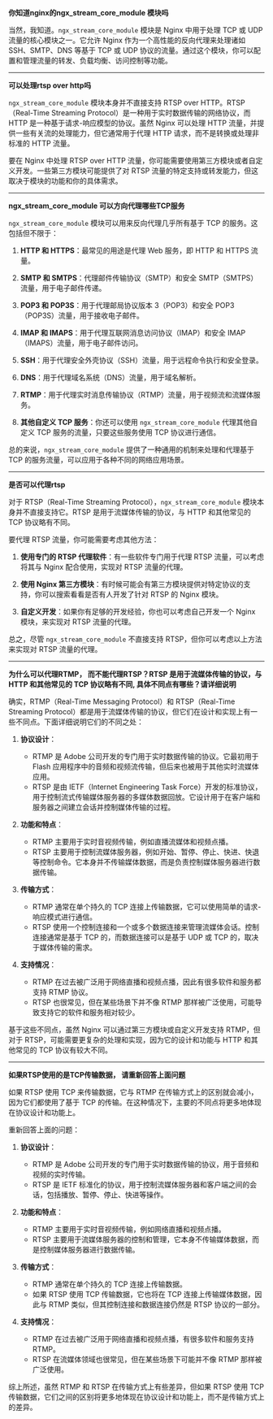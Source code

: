 **你知道nginx的ngx_stream_core_module 模块吗**

当然，我知道。`ngx_stream_core_module` 模块是 Nginx 中用于处理 TCP 或 UDP 流量的核心模块之一。它允许 Nginx 作为一个高性能的反向代理来处理诸如 SSH、SMTP、DNS 等基于 TCP 或 UDP 协议的流量。通过这个模块，你可以配置和管理流量的转发、负载均衡、访问控制等功能。

---

**可以处理rtsp over http吗**

`ngx_stream_core_module` 模块本身并不直接支持 RTSP over HTTP。RTSP（Real-Time Streaming Protocol）是一种用于实时数据传输的网络协议，而 HTTP 是一种基于请求-响应模型的协议。虽然 Nginx 可以处理 HTTP 流量，并提供一些有关流的处理能力，但它通常用于代理 HTTP 请求，而不是转换或处理非标准的 HTTP 流量。

要在 Nginx 中处理 RTSP over HTTP 流量，你可能需要使用第三方模块或者自定义开发。一些第三方模块可能提供了对 RTSP 流量的特定支持或转发能力，但这取决于模块的功能和你的具体需求。

---

**ngx_stream_core_module 可以方向代理哪些TCP服务**

`ngx_stream_core_module` 模块可以用来反向代理几乎所有基于 TCP 的服务。这包括但不限于：

1. **HTTP 和 HTTPS**：最常见的用途是代理 Web 服务，即 HTTP 和 HTTPS 流量。
  
2. **SMTP 和 SMTPS**：代理邮件传输协议（SMTP）和安全 SMTP（SMTPS）流量，用于电子邮件传递。

3. **POP3 和 POP3S**：用于代理邮局协议版本 3（POP3）和安全 POP3（POP3S）流量，用于接收电子邮件。

4. **IMAP 和 IMAPS**：用于代理互联网消息访问协议（IMAP）和安全 IMAP（IMAPS）流量，用于电子邮件访问。

5. **SSH**：用于代理安全外壳协议（SSH）流量，用于远程命令执行和安全登录。

6. **DNS**：用于代理域名系统（DNS）流量，用于域名解析。

7. **RTMP**：用于代理实时消息传输协议（RTMP）流量，用于视频流和流媒体服务。

8. **其他自定义 TCP 服务**：你还可以使用 `ngx_stream_core_module` 代理其他自定义 TCP 服务的流量，只要这些服务使用 TCP 协议进行通信。

总的来说，`ngx_stream_core_module` 提供了一种通用的机制来处理和代理基于 TCP 的服务流量，可以应用于各种不同的网络应用场景。

---

**是否可以代理rtsp**

对于 RTSP（Real-Time Streaming Protocol），`ngx_stream_core_module` 模块本身并不直接支持它。RTSP 是用于流媒体传输的协议，与 HTTP 和其他常见的 TCP 协议略有不同。

要代理 RTSP 流量，你可能需要考虑其他方法：

1. **使用专门的 RTSP 代理软件**：有一些软件专门用于代理 RTSP 流量，可以考虑将其与 Nginx 配合使用，实现对 RTSP 流量的代理。

2. **使用 Nginx 第三方模块**：有时候可能会有第三方模块提供对特定协议的支持，你可以搜索看看是否有人开发了针对 RTSP 的 Nginx 模块。

3. **自定义开发**：如果你有足够的开发经验，你也可以考虑自己开发一个 Nginx 模块，来实现对 RTSP 流量的代理。

总之，尽管 `ngx_stream_core_module` 不直接支持 RTSP，但你可以考虑以上方法来实现对 RTSP 流量的代理。

---

**为什么可以代理RTMP， 而不能代理RTSP？RTSP 是用于流媒体传输的协议，与 HTTP 和其他常见的 TCP 协议略有不同, 具体不同点有哪些？请详细说明**

确实，RTMP（Real-Time Messaging Protocol）和 RTSP（Real-Time Streaming Protocol）都是用于流媒体传输的协议，但它们在设计和实现上有一些不同点。下面详细说明它们的不同之处：

1. **协议设计**：
   - RTMP 是 Adobe 公司开发的专门用于实时数据传输的协议。它最初用于 Flash 应用程序中的音频和视频流传输，但后来也被用于其他实时流媒体应用。
   - RTSP 是由 IETF（Internet Engineering Task Force）开发的标准协议，用于控制流式传输媒体服务器的多媒体数据回放。它设计用于在客户端和服务器之间建立会话并控制媒体传输的过程。

2. **功能和特点**：
   - RTMP 主要用于实时音视频传输，例如直播流媒体和视频点播。
   - RTSP 主要用于控制流媒体服务器，例如开始、暂停、停止、快进、快退等控制命令。它本身并不传输媒体数据，而是负责控制媒体服务器进行数据传输。

3. **传输方式**：
   - RTMP 通常在单个持久的 TCP 连接上传输数据，它可以使用简单的请求-响应模式进行通信。
   - RTSP 使用一个控制连接和一个或多个数据连接来管理流媒体会话。控制连接通常是基于 TCP 的，而数据连接可以是基于 UDP 或 TCP 的，取决于媒体传输的需求。

4. **支持情况**：
   - RTMP 在过去被广泛用于网络直播和视频点播，因此有很多软件和服务都支持 RTMP 协议。
   - RTSP 也很常见，但在某些场景下并不像 RTMP 那样被广泛使用，可能导致支持它的软件和服务相对较少。

基于这些不同点，虽然 Nginx 可以通过第三方模块或自定义开发支持 RTMP，但对于 RTSP，可能需要更复杂的处理和实现，因为它的设计和功能与 HTTP 和其他常见的 TCP 协议有较大不同。

---

**如果RTSP使用的是TCP传输数据， 请重新回答上面问题**

如果 RTSP 使用 TCP 来传输数据，它与 RTMP 在传输方式上的区别就会减小，因为它们都使用了基于 TCP 的传输。在这种情况下，主要的不同点将更多地体现在协议设计和功能上。

重新回答上面的问题：

1. **协议设计**：
   - RTMP 是 Adobe 公司开发的专门用于实时数据传输的协议，用于音频和视频的实时传输。
   - RTSP 是 IETF 标准化的协议，用于控制流媒体服务器和客户端之间的会话，包括播放、暂停、停止、快进等操作。

2. **功能和特点**：
   - RTMP 主要用于实时音视频传输，例如网络直播和视频点播。
   - RTSP 主要用于流媒体服务器的控制和管理，它本身不传输媒体数据，而是控制媒体服务器进行数据传输。

3. **传输方式**：
   - RTMP 通常在单个持久的 TCP 连接上传输数据。
   - 如果 RTSP 使用 TCP 传输数据，它也将在 TCP 连接上传输媒体数据，因此与 RTMP 类似，但其控制连接和数据连接仍然是 RTSP 协议的一部分。

4. **支持情况**：
   - RTMP 在过去被广泛用于网络直播和视频点播，有很多软件和服务支持 RTMP。
   - RTSP 在流媒体领域也很常见，但在某些场景下可能并不像 RTMP 那样被广泛使用。

综上所述，虽然 RTMP 和 RTSP 在传输方式上有些差异，但如果 RTSP 使用 TCP 传输数据，它们之间的区别将更多地体现在协议设计和功能上，而不是传输方式上的差异。
